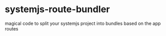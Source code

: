 # systemjs-route-bundler
magical code to split your systemjs project into bundles based on the app routes
